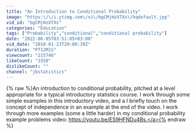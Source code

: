 ```yaml
---
title: "An Introduction to Conditional Probability"
image: "https:\/\/i.ytimg.com\/vi\/bgCMjHzXTXs\/hqdefault.jpg"
vid_id: "bgCMjHzXTXs"
categories: "Education"
tags: ["Probability","conditional","conditional probability"]
date: "2022-06-05T03:51:05+03:00"
vid_date: "2018-01-23T20:00:39Z"
duration: "PT12M1S"
viewcount: "215746"
likeCount: "3358"
dislikeCount: ""
channel: "jbstatistics"
---
```

{% raw %}An introduction to conditional probability, pitched at a level appropriate for a typical introductory statistics course.   I work through some simple examples in this introductory video, and a I briefly touch on the concept of independence in an example at the end of the video.  I work through more examples (some a little harder) in my conditional probability example problems video: <a rel="nofollow" target="blank" href="https://youtu.be/ES9HFNDu4Bs.">https://youtu.be/ES9HFNDu4Bs.</a>{% endraw %}
